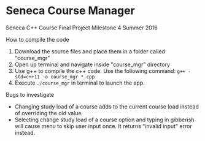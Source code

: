 # Seneca Course Manager
Seneca C++ Course Final Project Milestone 4 Summer 2016

How to compile the code

1. Download the source files and place them in a folder called "course_mgr"
2. Open up terminal and navigate inside "course_mgr" directory
3. Use g++ to compile the c++ code. Use the following command: `g++ -std=c++11 -o course_mgr *.cpp`
4. Execute `./course_mgr` in terminal to launch the app.

Bugs to investigate
* Changing study load of a course adds to the current course load instead of overriding the old value
* Selecting change study load of a course option and typing in gibberish will cause menu to skip user input once.
It returns "invalid input" error instead.
